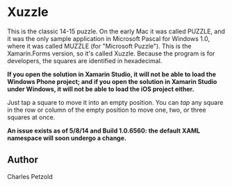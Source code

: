 Xuzzle
======

This is the classic 14-15 puzzle. On the early Mac it was called PUZZLE, and it was the only sample
application in Microsoft Pascal for Windows 1.0, where it was called MUZZLE (for "Microsoft Puzzle").
This is the Xamarin.Forms version, so it's called Xuzzle. Because the program is for developers, the squares
are identified in hexadecimal.

**If you open the solution in Xamarin Studio, it will not be able to load the Windows Phone project;
and if you open the solution in Xamarin Studio under Windows, it will not be able to load the iOS project either.**

Just tap a square to move it into an empty position. You can *tap* any square in the row or column 
of the empty position to move one, two, or three squares at once.

**An issue exists as of 5/8/14 and Build 1.0.6560: the default XAML namespace will soon undergo a change.**

Author
------

Charles Petzold
